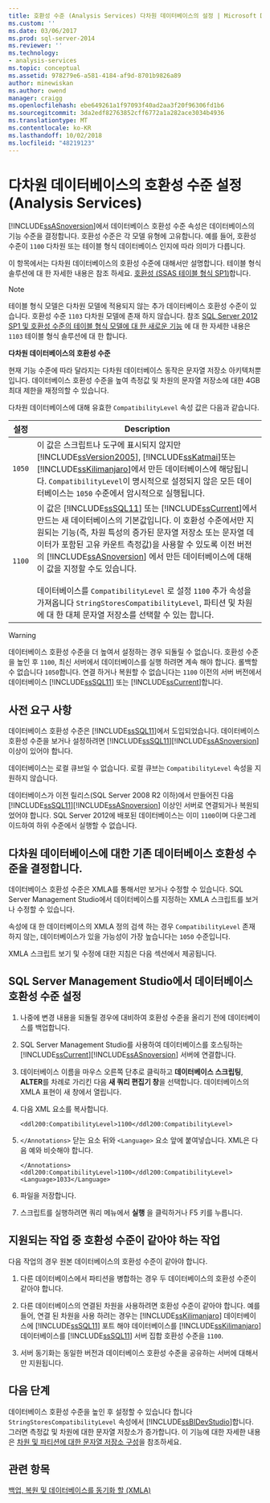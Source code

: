 ```yaml
---
title: 호환성 수준 (Analysis Services) 다차원 데이터베이스의 설정 | Microsoft Docs
ms.custom: ''
ms.date: 03/06/2017
ms.prod: sql-server-2014
ms.reviewer: ''
ms.technology:
- analysis-services
ms.topic: conceptual
ms.assetid: 978279e6-a581-4184-af9d-8701b9826a89
author: minewiskan
ms.author: owend
manager: craigg
ms.openlocfilehash: ebe649261a1f97093f40ad2aa3f20f96306fd1b6
ms.sourcegitcommit: 3da2edf82763852cff6772a1a282ace3034b4936
ms.translationtype: MT
ms.contentlocale: ko-KR
ms.lasthandoff: 10/02/2018
ms.locfileid: "48219123"
---
```

# <a name="set-the-compatibility-level-of-a-multidimensional-database-analysis-services"></a>다차원 데이터베이스의 호환성 수준 설정(Analysis Services)
  [!INCLUDE[ssASnoversion](../../includes/ssasnoversion-md.md)]에서 데이터베이스 호환성 수준 속성은 데이터베이스의 기능 수준을 결정합니다. 호환성 수준은 각 모델 유형에 고유합니다. 예를 들어, 호환성 수준이 `1100` 다차원 또는 테이블 형식 데이터베이스 인지에 따라 의미가 다릅니다.  
  
 이 항목에서는 다차원 데이터베이스의 호환성 수준에 대해서만 설명합니다. 테이블 형식 솔루션에 대 한 자세한 내용은 참조 하세요. [호환성 &#40;SSAS 테이블 형식 SP1&#41;](../tabular-models/compatibility-level-for-tabular-models-in-analysis-services.md)합니다.  
  
> [!NOTE]  
>  테이블 형식 모델은 다차원 모델에 적용되지 않는 추가 데이터베이스 호환성 수준이 있습니다. 호환성 수준 `1103` 다차원 모델에 존재 하지 않습니다. 참조 [SQL Server 2012 SP1 및 호환성 수준의 테이블 형식 모델에 대 한 새로운 기능](http://go.microsoft.com/fwlink/?LinkId=301727) 에 대 한 자세한 내용은 `1103` 테이블 형식 솔루션에 대 한 합니다.  
  
 **다차원 데이터베이스의 호환성 수준**  
  
 현재 기능 수준에 따라 달라지는 다차원 데이터베이스 동작은 문자열 저장소 아키텍처뿐입니다. 데이터베이스 호환성 수준을 높여 측정값 및 차원의 문자열 저장소에 대한 4GB 최대 제한을 재정의할 수 있습니다.  
  
 다차원 데이터베이스에 대해 유효한 `CompatibilityLevel` 속성 값은 다음과 같습니다.  
  
|설정|Description|  
|-------------|-----------------|  
|`1050`|이 값은 스크립트나 도구에 표시되지 않지만 [!INCLUDE[ssVersion2005](../../includes/ssversion2005-md.md)], [!INCLUDE[ssKatmai](../../includes/sskatmai-md.md)]또는 [!INCLUDE[ssKilimanjaro](../../includes/sskilimanjaro-md.md)]에서 만든 데이터베이스에 해당됩니다. `CompatibilityLevel`이 명시적으로 설정되지 않은 모든 데이터베이스는 `1050` 수준에서 암시적으로 실행됩니다.|  
|`1100`|이 값은 [!INCLUDE[ssSQL11](../../includes/sssql11-md.md)] 또는 [!INCLUDE[ssCurrent](../../includes/sscurrent-md.md)]에서 만드는 새 데이터베이스의 기본값입니다. 이 호환성 수준에서만 지원되는 기능(즉, 차원 특성의 증가된 문자열 저장소 또는 문자열 데이터가 포함된 고유 카운트 측정값)을 사용할 수 있도록 이전 버전의 [!INCLUDE[ssASnoversion](../../includes/ssasnoversion-md.md)] 에서 만든 데이터베이스에 대해 이 값을 지정할 수도 있습니다.<br /><br /> 데이터베이스를 `CompatibilityLevel` 로 설정 `1100` 추가 속성을 가져옵니다 `StringStoresCompatibilityLevel`, 파티션 및 차원에 대 한 대체 문자열 저장소를 선택할 수 있는 합니다.|  
  
> [!WARNING]  
>  데이터베이스 호환성 수준을 더 높여서 설정하는 경우 되돌릴 수 없습니다. 호환성 수준을 높인 후 `1100`, 최신 서버에서 데이터베이스를 실행 하려면 계속 해야 합니다. 롤백할 수 없습니다 `1050`합니다. 연결 하거나 복원할 수 없습니다는 `1100` 이전의 서버 버전에서 데이터베이스 [!INCLUDE[ssSQL11](../../includes/sssql11-md.md)] 또는 [!INCLUDE[ssCurrent](../../includes/sscurrent-md.md)]합니다.  
  
## <a name="prerequisites"></a>사전 요구 사항  
 데이터베이스 호환성 수준은 [!INCLUDE[ssSQL11](../../includes/sssql11-md.md)]에서 도입되었습니다. 데이터베이스 호환성 수준을 보거나 설정하려면 [!INCLUDE[ssSQL11](../../includes/sssql11-md.md)][!INCLUDE[ssASnoversion](../../includes/ssasnoversion-md.md)] 이상이 있어야 합니다.  
  
 데이터베이스는 로컬 큐브일 수 없습니다. 로컬 큐브는 `CompatibilityLevel` 속성을 지원하지 않습니다.  
  
 데이터베이스가 이전 릴리스(SQL Server 2008 R2 이하)에서 만들어진 다음 [!INCLUDE[ssSQL11](../../includes/sssql11-md.md)][!INCLUDE[ssASnoversion](../../includes/ssasnoversion-md.md)] 이상인 서버로 연결되거나 복원되었어야 합니다. SQL Server 2012에 배포된 데이터베이스는 이미 `1100`이며 다운그레이드하여 하위 수준에서 실행할 수 없습니다.  
  
## <a name="determine-the-existing-database-compatibility-level-for-a-multidimensional-database"></a>다차원 데이터베이스에 대한 기존 데이터베이스 호환성 수준을 결정합니다.  
 데이터베이스 호환성 수준은 XMLA를 통해서만 보거나 수정할 수 있습니다. SQL Server Management Studio에서 데이터베이스를 지정하는 XMLA 스크립트를 보거나 수정할 수 있습니다.  
  
 속성에 대 한 데이터베이스의 XMLA 정의 검색 하는 경우 `CompatibilityLevel` 존재 하지 않는, 데이터베이스가 있을 가능성이 가장 높습니다는 `1050` 수준입니다.  
  
 XMLA 스크립트 보기 및 수정에 대한 지침은 다음 섹션에서 제공됩니다.  
  
## <a name="set-the-database-compatibility-level-in-sql-server-management-studio"></a>SQL Server Management Studio에서 데이터베이스 호환성 수준 설정  
  
1.  나중에 변경 내용을 되돌릴 경우에 대비하여 호환성 수준을 올리기 전에 데이터베이스를 백업합니다.  
  
2.  SQL Server Management Studio를 사용하여 데이터베이스를 호스팅하는 [!INCLUDE[ssCurrent](../../includes/sscurrent-md.md)][!INCLUDE[ssASnoversion](../../includes/ssasnoversion-md.md)] 서버에 연결합니다.  
  
3.  데이터베이스 이름을 마우스 오른쪽 단추로 클릭하고 **데이터베이스 스크립팅**, **ALTER**를 차례로 가리킨 다음 **새 쿼리 편집기 창**을 선택합니다. 데이터베이스의 XMLA 표현이 새 창에서 열립니다.  
  
4.  다음 XML 요소를 복사합니다.  
  
    ```  
    <ddl200:CompatibilityLevel>1100</ddl200:CompatibilityLevel>  
    ```  
  
5.  `</Annotations>` 닫는 요소 뒤와 `<Language>` 요소 앞에 붙여넣습니다. XML은 다음 예와 비슷해야 합니다.  
  
    ```  
    </Annotations>  
    <ddl200:CompatibilityLevel>1100</ddl200:CompatibilityLevel>  
    <Language>1033</Language>  
    ```  
  
6.  파일을 저장합니다.  
  
7.  스크립트를 실행하려면 쿼리 메뉴에서 **실행** 을 클릭하거나 F5 키를 누릅니다.  
  
## <a name="supported-operations-that-require-the-same-compatibility-level"></a>지원되는 작업 중 호환성 수준이 같아야 하는 작업  
 다음 작업의 경우 원본 데이터베이스의 호환성 수준이 같아야 합니다.  
  
1.  다른 데이터베이스에서 파티션을 병합하는 경우 두 데이터베이스의 호환성 수준이 같아야 합니다.  
  
2.  다른 데이터베이스의 연결된 차원을 사용하려면 호환성 수준이 같아야 합니다. 예를 들어, 연결 된 차원을 사용 하려는 경우는 [!INCLUDE[ssKilimanjaro](../../includes/sskilimanjaro-md.md)] 데이터베이스에 [!INCLUDE[ssSQL11](../../includes/sssql11-md.md)] 포트 해야 데이터베이스를 [!INCLUDE[ssKilimanjaro](../../includes/sskilimanjaro-md.md)] 데이터베이스를 [!INCLUDE[ssSQL11](../../includes/sssql11-md.md)] 서버 집합 호환성 수준을 `1100`.  
  
3.  서버 동기화는 동일한 버전과 데이터베이스 호환성 수준을 공유하는 서버에 대해서만 지원됩니다.  
  
## <a name="next-steps"></a>다음 단계  
 데이터베이스 호환성 수준을 높인 후 설정할 수 있습니다 합니다 `StringStoresCompatibilityLevel` 속성에서 [!INCLUDE[ssBIDevStudio](../../includes/ssbidevstudio-md.md)]합니다. 그러면 측정값 및 차원에 대한 문자열 저장소가 증가합니다. 이 기능에 대한 자세한 내용은 [차원 및 파티션에 대한 문자열 저장소 구성](configure-string-storage-for-dimensions-and-partitions.md)을 참조하세요.  
  
## <a name="see-also"></a>관련 항목  
 [백업, 복원 및 데이터베이스를 동기화 할 &#40;XMLA&#41;](../multidimensional-models-scripting-language-assl-xmla/backing-up-restoring-and-synchronizing-databases-xmla.md)  
  
  
